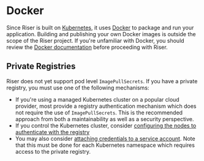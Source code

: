 # Docker

Since Riser is built on [Kubernetes](https://kubernetes.io/), it uses
[Docker](https://docker.com) to package and run your application.
Building and publishing your own
Docker images is outside the scope of the Riser project. If you're unfamiliar with
Docker, you should review the [Docker documentation](https://docs.docker.com/get-started/)
before proceeding with Riser.

## Private Registries

Riser does not yet support pod level `ImagePullSecrets`. If you have a private registry, you must use one of the following mechanisms:
- If you're using a managed Kubernetes cluster on a popular cloud provider, most provide a registry authentication
mechanism which does not require the use of `ImagePullSecrets`. This is the recommended approach from both
a maintainability as well as a security perspective.
- If you control the Kubernetes cluster, consider [configuring the nodes to authenticate with the registry](https://kubernetes.io/docs/concepts/containers/images/#configuring-nodes-to-authenticate-to-a-private-registry)
- You may also consider [attaching credentials to a service account](https://knative.dev/docs/serving/deploying/private-registry/). Note
that this must be done for each Kubernetes namespace which requires access to the private registry.


